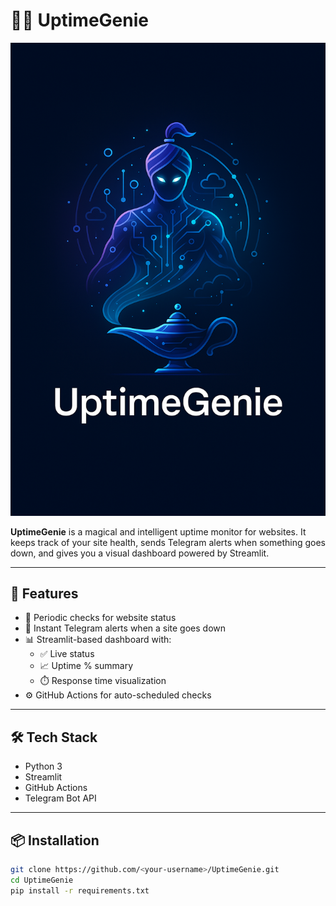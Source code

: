 # 🧞‍♂️ UptimeGenie

![UptimeGenie Logo](logo.png)

**UptimeGenie** is a magical and intelligent uptime monitor for websites. It keeps track of your site health, sends Telegram alerts when something goes down, and gives you a visual dashboard powered by Streamlit.

---

## 🚀 Features

- 🔄 Periodic checks for website status
- 📢 Instant Telegram alerts when a site goes down
- 📊 Streamlit-based dashboard with:
  - ✅ Live status
  - 📈 Uptime % summary
  - ⏱️ Response time visualization
- ⚙️ GitHub Actions for auto-scheduled checks

---

## 🛠️ Tech Stack

- Python 3
- Streamlit
- GitHub Actions
- Telegram Bot API

---

## 📦 Installation

```bash
git clone https://github.com/<your-username>/UptimeGenie.git
cd UptimeGenie
pip install -r requirements.txt

